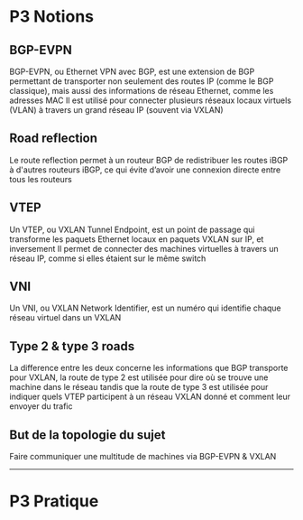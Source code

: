 # P3 Notions

## BGP-EVPN

BGP-EVPN, ou Ethernet VPN avec BGP, est une extension de BGP permettant de transporter non seulement des routes IP (comme le BGP classique), mais aussi des informations de réseau Ethernet, comme les adresses MAC
Il est utilisé pour connecter plusieurs réseaux locaux virtuels (VLAN) à travers un grand réseau IP (souvent via VXLAN)

## Road reflection

Le route reflection permet à un routeur BGP de redistribuer les routes iBGP à d'autres routeurs iBGP, ce qui évite d’avoir une connexion directe entre tous les routeurs

## VTEP

Un VTEP, ou VXLAN Tunnel Endpoint, est un point de passage qui transforme les paquets Ethernet locaux en paquets VXLAN sur IP, et inversement
Il permet de connecter des machines virtuelles à travers un réseau IP, comme si elles étaient sur le même switch

## VNI

Un VNI, ou VXLAN Network Identifier, est un numéro qui identifie chaque réseau virtuel dans un VXLAN

## Type 2 & type 3 roads

La difference entre les deux concerne les informations que BGP transporte pour VXLAN, la route de type 2 est utilisée pour dire où se trouve une machine dans le réseau tandis que la route de type 3 est utilisée pour indiquer quels VTEP participent à un réseau VXLAN donné et comment leur envoyer du trafic

## But de la topologie du sujet

Faire communiquer une multitude de machines via BGP-EVPN & VXLAN

---

# P3 Pratique

